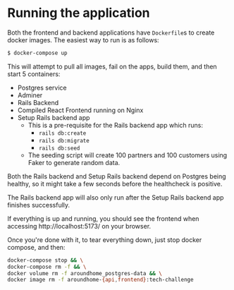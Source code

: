 # Running the application

Both the frontend and backend applications have `Dockerfile`s to create docker images.
The easiest way to run is as follows:

```bash
$ docker-compose up
```

This will attempt to pull all images, fail on the apps, build them, and then start 5 containers:

- Postgres service
- Adminer
- Rails Backend
- Compiled React Frontend running on Nginx
- Setup Rails backend app
  - This is a pre-requisite for the Rails backend app which runs:
    - `rails db:create`
    - `rails db:migrate`
    - `rails db:seed`
  - The seeding script will create 100 partners and 100 customers using Faker to generate random data.

Both the Rails backend and Setup Rails backend depend on Postgres being healthy, so it might take a few seconds before the healthcheck is positive.

The Rails backend app will also only run after the Setup Rails backend app finishes successfully.

If everything is up and running, you should see the frontend when accessing http://localhost:5173/ on your browser.

Once you're done with it, to tear everything down, just stop docker compose, and then:

```bash
docker-compose stop && \
docker-compose rm -f && \
docker volume rm -f aroundhome_postgres-data && \
docker image rm -f aroundhome-{api,frontend}:tech-challenge
```
